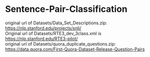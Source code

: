 # Sentence-Pair-Classification
original url of Datasets/Data_Set_Descriptions.zip: https://nlp.stanford.edu/projects/snli/<br>
Original url of Datasets/RTE3_dev_3class.xml is https://nlp.stanford.edu/RTE3-pilot/<br>
original url of Datasets/quora_duplicate_questions.zip: https://data.quora.com/First-Quora-Dataset-Release-Question-Pairs<br>
